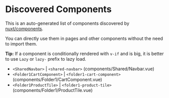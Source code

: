 # Discovered Components

This is an auto-generated list of components discovered by [nuxt/components](https://github.com/nuxt/components).

You can directly use them in pages and other components without the need to import them.

**Tip:** If a component is conditionally rendered with `v-if` and is big, it is better to use `Lazy` or `lazy-` prefix to lazy load.

- `<SharedNavbar>` | `<shared-navbar>` (components/Shared/Navbar.vue)
- `<Folder1CartComponent>` | `<folder1-cart-component>` (components/Folder1/CartComponent.vue)
- `<Folder1ProductTile>` | `<folder1-product-tile>` (components/Folder1/ProductTile.vue)
